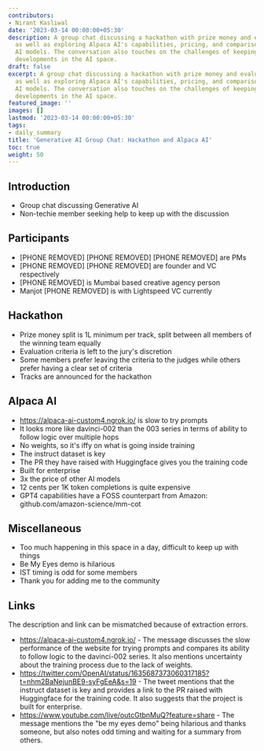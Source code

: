 ```yaml
---
contributors:
- Nirant Kasliwal
date: '2023-03-14 00:00:00+05:30'
description: A group chat discussing a hackathon with prize money and evaluation criteria,
  as well as exploring Alpaca AI's capabilities, pricing, and comparison to other
  AI models. The conversation also touches on the challenges of keeping up with rapid
  developments in the AI space.
draft: false
excerpt: A group chat discussing a hackathon with prize money and evaluation criteria,
  as well as exploring Alpaca AI's capabilities, pricing, and comparison to other
  AI models. The conversation also touches on the challenges of keeping up with rapid
  developments in the AI space.
featured_image: ''
images: []
lastmod: '2023-03-14 00:00:00+05:30'
tags:
- daily_summary
title: 'Generative AI Group Chat: Hackathon and Alpaca AI'
toc: true
weight: 50
---
```


## Introduction
- Group chat discussing Generative AI
- Non-techie member seeking help to keep up with the discussion

## Participants
- [PHONE REMOVED] [PHONE REMOVED] [PHONE REMOVED] are PMs
- [PHONE REMOVED] [PHONE REMOVED] are founder and VC respectively
- [PHONE REMOVED] is Mumbai based creative agency person
- Manjot [PHONE REMOVED] is with Lightspeed VC currently

## Hackathon
- Prize money split is 1L minimum per track, split between all members of the winning team equally
- Evaluation criteria is left to the jury's discretion
- Some members prefer leaving the criteria to the judges while others prefer having a clear set of criteria
- Tracks are announced for the hackathon

## Alpaca AI
- https://alpaca-ai-custom4.ngrok.io/ is slow to try prompts
- It looks more like davinci-002 than the 003 series in terms of ability to follow logic over multiple hops
- No weights, so it's iffy on what is going inside training
- The instruct dataset is key
- The PR they have raised with Huggingface gives you the training code
- Built for enterprise
- 3x the price of other AI models
- 12 cents per 1K token completions is quite expensive
- GPT4 capabilities have a FOSS counterpart from Amazon: github.com/amazon-science/mm-cot

## Miscellaneous
- Too much happening in this space in a day, difficult to keep up with things
- Be My Eyes demo is hilarious
- IST timing is odd for some members
- Thank you for adding me to the community

## Links
The description and link can be mismatched because of extraction errors.

- https://alpaca-ai-custom4.ngrok.io/ - The message discusses the slow performance of the website for trying prompts and compares its ability to follow logic to the davinci-002 series. It also mentions uncertainty about the training process due to the lack of weights.
- https://twitter.com/OpenAI/status/1635687373060317185?t=nhm2BaNejunBE9-syFgEeA&s=19 - The tweet mentions that the instruct dataset is key and provides a link to the PR raised with Huggingface for the training code. It also suggests that the project is built for enterprise.
- https://www.youtube.com/live/outcGtbnMuQ?feature=share - The message mentions the "be my eyes demo" being hilarious and thanks someone, but also notes odd timing and waiting for a summary from others.